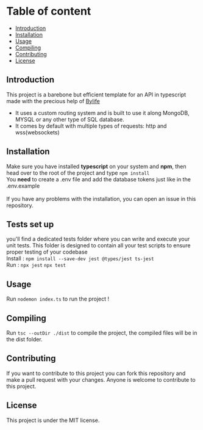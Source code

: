 # Table of content

- [Introduction](#introduction)
- [Installation](#installation)
- [Usage](#usage)
- [Compiling](#compiling)
- [Contributing](#contributing)
- [License](#license)

## Introduction
This project is a barebone but efficient template for an API in typescript made with the precious help of [Bylife](https://github.com/Bylife)
- It uses a custom routing system and is built to use it along MongoDB, MYSQL or any other type of SQL database.
- It comes by default with multiple types of requests: http and wss(websockets)

## Installation
Make sure you have installed **typescript** on your system and **npm**, then head over to the root of the project and type ```npm install```
<br>
You **need** to create a .env file and add the database tokens just like in the .env.example
<br><br>
If you have any problems with the installation, you can open an issue in this repository.

## Tests set up
you'll find a dedicated tests folder where you can write and execute your unit tests. This folder is designed to contain all your test scripts to ensure proper testing of your codebase
<br>
Install : ```npm install --save-dev jest @types/jest ts-jest```
<br>
Run : ```npx jest``` ```npx test```

## Usage
Run ```nodemon index.ts``` to run the project !

## Compiling
Run ```tsc --outDir ./dist``` to compile the project, the compiled files will be in the dist folder.

## Contributing
If you want to contribute to this project you can fork this repository and make a pull request with your changes.
Anyone is welcome to contribute to this project.

## License
This project is under the MIT license.
